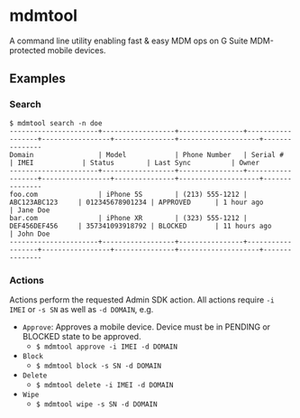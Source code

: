 # mdmtool
A command line utility enabling fast & easy MDM ops on G Suite MDM-protected mobile devices. 

## Examples

### Search
```
$ mdmtool search -n doe
----------------------+------------------+----------------+------------------+-----------------+---------------+--------------------+---------------
Domain                | Model            | Phone Number   | Serial #         | IMEI            | Status        | Last Sync          | Owner
----------------------+------------------+----------------+------------------+-----------------+---------------+--------------------+---------------
foo.com               | iPhone 5S        | (213) 555-1212 | ABC123ABC123     | 012345678901234 | APPROVED      | 1 hour ago         | Jane Doe
bar.com               | iPhone XR        | (323) 555-1212 | DEF456DEF456     | 357341093918792 | BLOCKED       | 11 hours ago       | John Doe
----------------------+------------------+----------------+------------------+-----------------+---------------+--------------------+---------------
```

### Actions
Actions perform the requested Admin SDK action. All actions require `-i IMEI` or `-s SN` as well as `-d DOMAIN`, e.g.
* `Approve`: Approves a mobile device. Device must be in PENDING or BLOCKED state to be approved. 
	* `$ mdmtool approve -i IMEI -d DOMAIN`
* `Block`
	* `$ mdmtool block -s SN -d DOMAIN`
* `Delete`
	* `$ mdmtool delete -i IMEI -d DOMAIN`
* `Wipe`
	* `$ mdmtool wipe -s SN -d DOMAIN`


